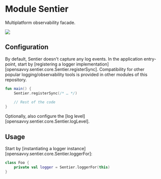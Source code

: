 # Module Sentier

Multiplatform observability facade.

<a href="https://search.maven.org/search?q=dev.opensavvy.sentier.core"><img src="https://img.shields.io/maven-central/v/dev.opensavvy.sentier/core.svg?label=Maven%20Central"></a>

## Configuration

By default, Sentier doesn't capture any log events. In the application entry-point, start by [registering a logger implementation][opensavvy.sentier.core.Sentier.registerSync]. Compatibility for other popular logging/observability tools is provided in other modules of this repository.
```kotlin
fun main() {
	Sentier.registerSync(/* … */)
	
	// Rest of the code
}
```

Optionally, also configure the [log level][opensavvy.sentier.core.Sentier.logLevel].  

## Usage

Start by [instantiating a logger instance][opensavvy.sentier.core.Sentier.loggerFor]:
```kotlin
class Foo {
	private val logger = Sentier.loggerFor(this)
}
```
